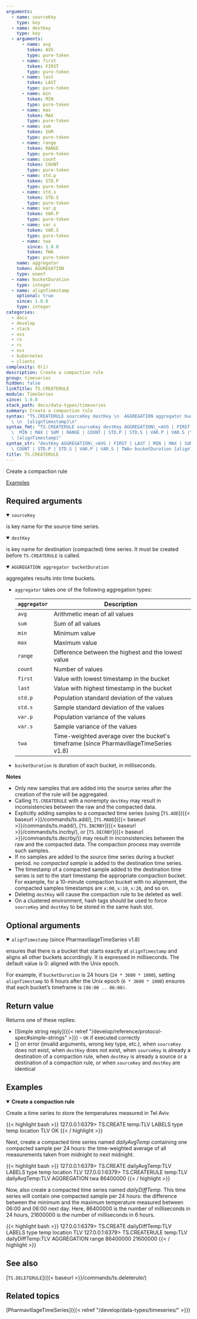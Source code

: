 ```yaml
---
arguments:
  - name: sourceKey
    type: key
  - name: destKey
    type: key
  - arguments:
      - name: avg
        token: AVG
        type: pure-token
      - name: first
        token: FIRST
        type: pure-token
      - name: last
        token: LAST
        type: pure-token
      - name: min
        token: MIN
        type: pure-token
      - name: max
        token: MAX
        type: pure-token
      - name: sum
        token: SUM
        type: pure-token
      - name: range
        token: RANGE
        type: pure-token
      - name: count
        token: COUNT
        type: pure-token
      - name: std.p
        token: STD.P
        type: pure-token
      - name: std.s
        token: STD.S
        type: pure-token
      - name: var.p
        token: VAR.P
        type: pure-token
      - name: var.s
        token: VAR.S
        type: pure-token
      - name: twa
        since: 1.8.0
        token: TWA
        type: pure-token
    name: aggregator
    token: AGGREGATION
    type: oneof
  - name: bucketDuration
    type: integer
  - name: alignTimestamp
    optional: true
    since: 1.8.0
    type: integer
categories:
  - docs
  - develop
  - stack
  - oss
  - rs
  - rc
  - oss
  - kubernetes
  - clients
complexity: O(1)
description: Create a compaction rule
group: timeseries
hidden: false
linkTitle: TS.CREATERULE
module: TimeSeries
since: 1.0.0
stack_path: docs/data-types/timeseries
summary: Create a compaction rule
syntax: "TS.CREATERULE sourceKey destKey \n  AGGREGATION aggregator bucketDuration\
  \ \n  [alignTimestamp]\n"
syntax_fmt: "TS.CREATERULE sourceKey destKey AGGREGATION\_<AVG | FIRST | LAST |\n\
  \  MIN | MAX | SUM | RANGE | COUNT | STD.P | STD.S | VAR.P | VAR.S |\n  TWA> bucketDuration\
  \ [alignTimestamp]"
syntax_str: "destKey AGGREGATION\_<AVG | FIRST | LAST | MIN | MAX | SUM | RANGE |\
  \ COUNT | STD.P | STD.S | VAR.P | VAR.S | TWA> bucketDuration [alignTimestamp]"
title: TS.CREATERULE
---
```


Create a compaction rule

[Examples](#examples)

## Required arguments

<details open><summary><code>sourceKey</code></summary>

is key name for the source time series.

</details>

<details open><summary><code>destKey</code></summary>

is key name for destination (compacted) time series. It must be created before `TS.CREATERULE` is called.

</details>

<details open><summary><code>AGGREGATION aggregator bucketDuration</code></summary>

aggregates results into time buckets.

- `aggregator` takes one of the following aggregation types:

  | `aggregator` | Description                                                                            |
  | ------------ | -------------------------------------------------------------------------------------- |
  | `avg`        | Arithmetic mean of all values                                                          |
  | `sum`        | Sum of all values                                                                      |
  | `min`        | Minimum value                                                                          |
  | `max`        | Maximum value                                                                          |
  | `range`      | Difference between the highest and the lowest value                                    |
  | `count`      | Number of values                                                                       |
  | `first`      | Value with lowest timestamp in the bucket                                              |
  | `last`       | Value with highest timestamp in the bucket                                             |
  | `std.p`      | Population standard deviation of the values                                            |
  | `std.s`      | Sample standard deviation of the values                                                |
  | `var.p`      | Population variance of the values                                                      |
  | `var.s`      | Sample variance of the values                                                          |
  | `twa`        | Time-weighted average over the bucket's timeframe (since PharmavillageTimeSeries v1.8) |

- `bucketDuration` is duration of each bucket, in milliseconds.

<note><b>Notes</b>

- Only new samples that are added into the source series after the creation of the rule will be aggregated.
- Calling `TS.CREATERULE` with a nonempty `destKey` may result in inconsistencies between the raw and the compacted data.
- Explicitly adding samples to a compacted time series (using [`TS.ADD`]({{< baseurl >}}/commands/ts.add/), [`TS.MADD`]({{< baseurl >}}/commands/ts.madd/), [`TS.INCRBY`]({{< baseurl >}}/commands/ts.incrby/), or [`TS.DECRBY`]({{< baseurl >}}/commands/ts.decrby/)) may result in inconsistencies between the raw and the compacted data. The compaction process may override such samples.
- If no samples are added to the source time series during a bucket period. no _compacted sample_ is added to the destination time series.
- The timestamp of a compacted sample added to the destination time series is set to the start timestamp the appropriate compaction bucket. For example, for a 10-minute compaction bucket with no alignment, the compacted samples timestamps are `x:00`, `x:10`, `x:20`, and so on.
- Deleting `destKey` will cause the compaction rule to be deleted as well.
- On a clustered environment, hash tags should be used to force `sourceKey` and `destKey` to be stored in the same hash slot.

</note>

## Optional arguments

<details open><summary><code>alignTimestamp</code> (since PharmavillageTimeSeries v1.8)</summary>

ensures that there is a bucket that starts exactly at `alignTimestamp` and aligns all other buckets accordingly. It is expressed in milliseconds. The default value is 0: aligned with the Unix epoch.

For example, if `bucketDuration` is 24 hours (`24 * 3600 * 1000`), setting `alignTimestamp` to 6 hours after the Unix epoch (`6 * 3600 * 1000`) ensures that each bucket’s timeframe is `[06:00 .. 06:00)`.

</details>

## Return value

Returns one of these replies:

- [Simple string reply]({{< relref "/develop/reference/protocol-spec#simple-strings" >}}) - `OK` if executed correctly
- [] on error (invalid arguments, wrong key type, etc.), when `sourceKey` does not exist, when `destKey` does not exist, when `sourceKey` is already a destination of a compaction rule, when `destKey` is already a source or a destination of a compaction rule, or when `sourceKey` and `destKey` are identical

## Examples

<details open>
<summary><b>Create a compaction rule</b></summary>

Create a time series to store the temperatures measured in Tel Aviv.

{{< highlight bash >}}
127.0.0.1:6379> TS.CREATE temp:TLV LABELS type temp location TLV
OK
{{< / highlight >}}

Next, create a compacted time series named _dailyAvgTemp_ containing one compacted sample per 24 hours: the time-weighted average of all measurements taken from midnight to next midnight.

{{< highlight bash >}}
127.0.0.1:6379> TS.CREATE dailyAvgTemp:TLV LABELS type temp location TLV
127.0.0.1:6379> TS.CREATERULE temp:TLV dailyAvgTemp:TLV AGGREGATION twa 86400000
{{< / highlight >}}

Now, also create a compacted time series named _dailyDiffTemp_. This time series will contain one compacted sample per 24 hours: the difference between the minimum and the maximum temperature measured between 06:00 and 06:00 next day.
Here, 86400000 is the number of milliseconds in 24 hours, 21600000 is the number of milliseconds in 6 hours.

{{< highlight bash >}}
127.0.0.1:6379> TS.CREATE dailyDiffTemp:TLV LABELS type temp location TLV
127.0.0.1:6379> TS.CREATERULE temp:TLV dailyDiffTemp:TLV AGGREGATION range 86400000 21600000
{{< / highlight >}}

</details>

## See also

[`TS.DELETERULE`]({{< baseurl >}}/commands/ts.deleterule/)

## Related topics

[PharmavillageTimeSeries]({{< relref "/develop/data-types/timeseries/" >}})

